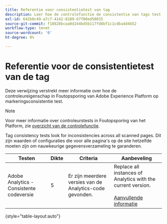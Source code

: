 ```yaml
---
title: Referentie voor consistentietest van tag
description: Leer hoe de controlefunctie de consistentie van tags test in Adobe Experience Platform Debugger.
exl-id: 642b0c49-a7c7-4142-8189-67f00ed50015
source-git-commit: f18828bcaa0d244bd5b117fd8bf1c1cdba4d4b52
workflow-type: tm+mt
source-wordcount: '0'
ht-degree: 0%

---
```


# Referentie voor de consistentietest van de tag

Deze verwijzing verstrekt meer informatie over hoe de controleureigenschap in Foutopsporing van Adobe Experience Platform op markeringsconsistentie test.

>[!NOTE]
>
>Voor meer informatie over controleurstests in Foutopsporing van het Platform, zie [overzicht van de controlefunctie](./overview.md).

Tag consistency tests look for inconsistencies across all scanned pages. Dit zijn waarden of configuraties die voor alle pagina&#39;s op de site hetzelfde moeten zijn om nauwkeurige gegevensverzameling te garanderen.

| Testen | Dikte | Criteria | Aanbeveling |
| --- | --- | --- | --- |
| Adobe Analytics - Consistente codeversie | 5 | Er zijn meerdere versies van de Analytics-code gevonden. | Replace all instances of Analytics with the current version.<br><br>[Aanvullende informatie](https://experienceleague.adobe.com/docs/analytics/implementation/home.html) |

{style=&quot;table-layout:auto&quot;}
